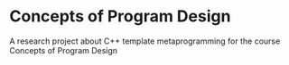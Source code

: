 # Concepts of Program Design
A research project about C++ template metaprogramming for the course Concepts of Program Design

